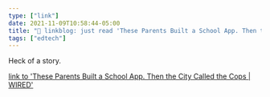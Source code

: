```yaml
---
type: ["link"]
date: 2021-11-09T10:58:44-05:00
title: "🔗 linkblog: just read 'These Parents Built a School App. Then the City Called the Cops | WIRED'"
tags: ["edtech"]
---
```

Heck of a story.
 
[link to 'These Parents Built a School App. Then the City Called the Cops | WIRED'](https://www.wired.com/story/sweden-stockholm-school-app-open-source/)
